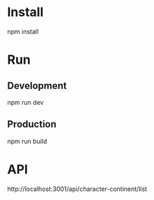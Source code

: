 # Install

npm install

# Run

## Development

npm run dev

## Production

npm run build

# API

http://localhost:3001/api/character-continent/list